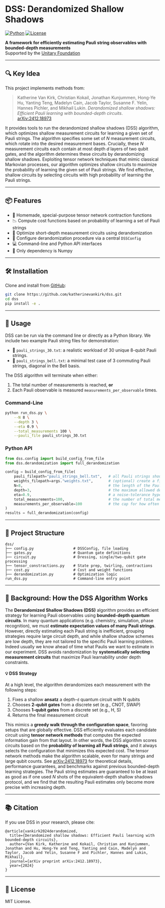 # DSS: Derandomized Shallow Shadows

[![Python](https://img.shields.io/badge/python-3.8+-blue)](https://www.python.org/downloads/)
[![License](https://img.shields.io/github/license/katherinevankirk/dss)](LICENSE)

**A framework for efficiently estimating Pauli string observables with bounded-depth measurements**  
Supported by the [Unitary Foundation](https://unitary.fund)  

---

## 🔍 Key Idea

This project implements methods from:

> Katherine Van Kirk, Christian Kokail, Jonathan Kunjummen, Hong-Ye Hu, Yanting Teng, Madelyn Cain, Jacob Taylor, Susanne F. Yelin, Hannes Pichler, and Mikhail Lukin. *Derandomized shallow shadows: Efficient Pauli learning with bounded-depth circuits*.  
> [arXiv:2412.18973](https://arxiv.org/abs/2412.18973)

It provides tools to run the derandomized shallow shadows (DSS) algorithm, which optimizes shallow measurement circuits for learning a given set of Pauli strings. The algorithm specifies some set of $N$ measurement circuits, which rotate into the desired measurement bases. Crucially, these $N$ measurement circuits each contain at most depth $d$ layers of two qubit gates, and the algorithm determines these circuits by derandomizing shallow shadows. Exploiting tensor network techniques that mimic classical Markovian processes, our algorithm optimizes shallow circuits to maximize the probability of learning the given set of Pauli strings. We find effective, shallow circuits by selecting circuits with high probability of learning the Pauli strings.  

---

## 📦 Features

- 🧮 Homemade, special-purpose tensor network contraction functions
- 📉 Compute cost functions based on probability of learning a set of Pauli strings
- 🎯 Optimize short-depth measurement circuits using derandomization
- 🧰 Configure derandomization procedure via a central `DSSConfig`
- 💻 Command-line and Python API interfaces
- 🧩 Only dependency is Numpy

---

## 🛠️ Installation

Clone and install from [GitHub](https://github.com/katherinevankirk/dss):

```bash
git clone https://github.com/katherinevankirk/dss.git
cd dss
pip install -e .
```

---

## 🚀 Usage

DSS can be run via the command line or directly as a Python library. We include two example Pauli string files for demonstration:
- 📄 `pauli_strings_30.txt`: a realistic workload of 30 unique 8-qubit Pauli strings.
- 📄 `pauli_strings_bell.txt`: a minimal test case of 3 commuting Pauli strings, diagonal in the Bell basis.

The DSS algorithm will terminate when either:
1. The total number of measurements is reached, **or**
2. Each Pauli observable is measured `measurements_per_observable` times.

   

### Command-Line

```bash
python run_dss.py \
    --N 8 \
    --depth 3 \
    --eta 0.9 \
    --total_measurements 100 \
    --pauli_file pauli_strings_30.txt
```

### Python API

```python
from dss.config import build_config_from_file
from dss.derandomization import full_derandomization

config = build_config_from_file(
    pauli_filepath="pauli_strings_bell.txt",   # all Pauli strings should be stored in a .txt file with one string per line, each of length N
    weights_filepath=args."weights.txt",       # (optional) create a file with one float per line, corresponding to relative importance of each Pauli string
    N=8,                                       # the length of the Pauli strings (i.e., number of qubits)
    depth=3,                                   # the maximum allowed depth of the measurement circuit
    eta=0.9,                                   # a noise-tolerance hyperparameter (often set as ε²)
    total_measurements=100,                    # the number of total measurements
    measurements_per_observable=100            # the cap for how often each observable is measured
)
results = full_derandomization(config)
```


---

## 🧱 Project Structure

```
dss/
├── config.py                  # DSSConfig, file loading
├── gates.py                   # Quantum gate definitions
├── circuit.py                 # Dressing, single/two-qubit gate processing
├── tensor_constractions.py    # State prep, twirling, contractions
├── cost.py                    # Cost and weight functions
├── derandomization.py         # Optimization logic
run_dss.py                     # Command-line entry point
```

---

## 🧠 Background: How the DSS Algorithm Works

The **Derandomized Shallow Shadows (DSS)** algorithm provides an efficient strategy for learning Pauli observables using **bounded-depth quantum circuits**. In many quantum applications (e.g. chemistry, simulation, phase recognition), we must **estimate expectation values of many Pauli strings**. However, directly estimating each Pauli string is inefficient, grouping strategies require large circuit depth, and while shallow shadow schemes are low depth, they are not tailored to the specific Pauli learning problem. Indeed usually we know ahead of time what Paulis we want to estimate in our experiment. DSS avoids randomization by **systematically selecting measurement circuits** that maximize Pauli learnability under depth constraints.


#### 💡 DSS Strategy

At a high level, the algorithm derandomizes each measurement with the following steps:
1. Fixes a shallow **ansatz** a depth-`d` quantum circuit with N qubits
2. Chooses **2-qubit gates** from a discrete set (e.g., CNOT, SWAP)
3. Chooses **1-qubit gates** from a discrete set (e.g., H, S)
4. Returns the final measurement circuit



This mimics a **greedy walk through the configuration space**, favoring setups that are globally effective. DSS efficiently evaluates each candidate circuit using **tensor network methods** that computes the expected information gain from that layout. In other words, the DSS algorithm scores circuits based on the **probability of learning all Pauli strings**, and it always selects the configuration that minimizes this expected cost. The tensor network methods make the algorithm scalable, even for many strings and large qubit counts.  See [arXiv:2412.18973](https://arxiv.org/abs/2412.18973) for theoretical details, performance guarantees, and benchmarks against previous bounded-depth learning strategies. The Pauli string estimates are guaranteed to be at least as good as if one used $N$ shots of the equivalent-depth shallow shadows protocol, and we find that the resulting Pauli estimates only become more precise with increasing depth.


--- 

## 📚 Citation

If you use DSS in your research, please cite:

```
@article{vankirk2024derandomized,
  title={Derandomized shallow shadows: Efficient Pauli learning with bounded-depth circuits},
  author={Van Kirk, Katherine and Kokail, Christian and Kunjummen, Jonathan and Hu, Hong-Ye and Teng, Yanting and Cain, Madelyn and Taylor, Jacob and Yelin, Susanne F and Pichler, Hannes and Lukin, Mikhail},
  journal={arXiv preprint arXiv:2412.18973},
  year={2024}
}
```

---

## 📄 License

MIT License.

